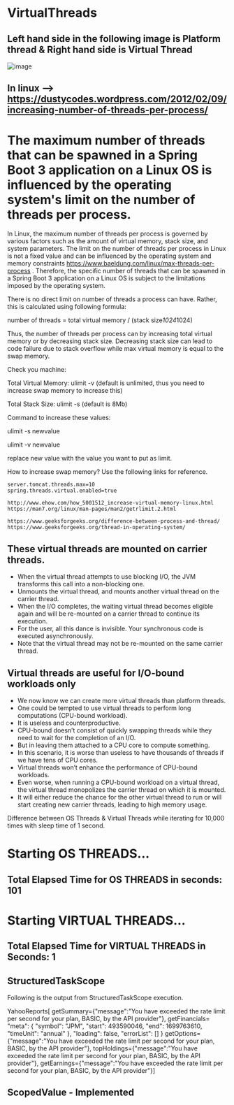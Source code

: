# VirtualThreads

## Left hand side in the following image is Platform thread & Right hand side is Virtual Thread

![image](https://github.com/reachkvperumal/VirtualThreads/assets/18358866/932bce8a-614b-4518-9fad-22ea39157d64)


## In linux --> https://dustycodes.wordpress.com/2012/02/09/increasing-number-of-threads-per-process/

# The maximum number of threads that can be spawned in a Spring Boot 3 application on a Linux OS is influenced by the operating system's limit on the number of threads per process.
In Linux, the maximum number of threads per process is governed by various factors such as the amount of virtual memory, stack size, and system parameters.
The limit on the number of threads per process in Linux is not a fixed value and can be influenced by the operating system and memory constraints
https://www.baeldung.com/linux/max-threads-per-process
. Therefore, the specific number of threads that can be spawned in a Spring Boot 3 application on a Linux OS is subject to the limitations imposed by the operating system.

There is no direct limit on number of threads a process can have. Rather, this is calculated using following formula:

number of threads = total virtual memory / (stack size*1024*1024)

Thus, the number of threads per process can by increasing total virtual memory or by decreasing stack size.
Decreasing stack size can lead to code failure due to stack overflow while max virtual memory is equal to the swap memory.

Check you machine:

Total Virtual Memory: ulimit -v (default is unlimited, thus you need to increase swap memory to increase this)

Total Stack Size: ulimit -s (default is 8Mb)

Command to increase these values:

ulimit -s newvalue

ulimit -v newvalue

replace new value with the value you want to put as limit.

How to increase swap memory?
Use the following links for reference.
```
server.tomcat.threads.max=10
spring.threads.virtual.enabled=true

http://www.ehow.com/how_5001512_increase-virtual-memory-linux.html
https://man7.org/linux/man-pages/man2/getrlimit.2.html

https://www.geeksforgeeks.org/difference-between-process-and-thread/
https://www.geeksforgeeks.org/thread-in-operating-system/
```
## These virtual threads are mounted on carrier threads.

- When the virtual thread attempts to use blocking I/O, the JVM transforms this call into a non-blocking one.
- Unmounts the virtual thread, and mounts another virtual thread on the carrier thread.
- When the I/O completes, the waiting virtual thread becomes eligible again and will be re-mounted on a carrier thread to continue its execution.
- For the user, all this dance is invisible. Your synchronous code is executed asynchronously.
- Note that the virtual thread may not be re-mounted on the same carrier thread.

## Virtual threads are useful for I/O-bound workloads only
- We now know we can create more virtual threads than platform threads.
- One could be tempted to use virtual threads to perform long computations (CPU-bound workload).
- It is useless and counterproductive.
- CPU-bound doesn’t consist of quickly swapping threads while they need to wait for the completion of an I/O.
- But in leaving them attached to a CPU core to compute something.
- In this scenario, it is worse than useless to have thousands of threads if we have tens of CPU cores.
- Virtual threads won’t enhance the performance of CPU-bound workloads.
- Even worse, when running a CPU-bound workload on a virtual thread, the virtual thread monopolizes the carrier thread on which it is mounted.
- It will either reduce the chance for the other virtual thread to run or will start creating new carrier threads, leading to high memory usage.

Difference between OS Threads & Virtual Threads while iterating for 10,000 times with sleep time of 1 second.

# Starting OS THREADS...
## Total Elapsed Time for OS THREADS in seconds: 101

# Starting VIRTUAL THREADS...
## Total Elapsed Time for VIRTUAL THREADS in Seconds: 1

## StructuredTaskScope
Following is the output from StructuredTaskScope execution.

YahooReports[
getSummary={"message":"You have exceeded the rate limit per second for your plan, BASIC, by the API provider"},
getFinancials= "meta": {
"symbol": "JPM",
"start": 493590046,
"end": 1699763610,
"timeUnit": "annual"
},
"loading": false,
"errorList": []
}
getOptions={"message":"You have exceeded the rate limit per second for your plan, BASIC, by the API provider"},
topHoldings={"message":"You have exceeded the rate limit per second for your plan, BASIC, by the API provider"},
getEarnings={"message":"You have exceeded the rate limit per second for your plan, BASIC, by the API provider"}]

## ScopedValue - Implemented
